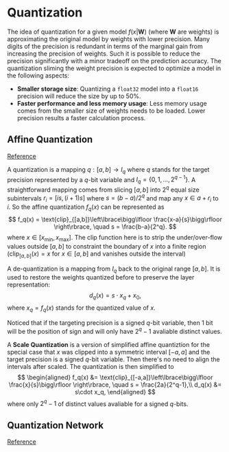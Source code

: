 # Quantization

The idea of quantization for a given model $f(x|\boldsymbol{W})$ (where $\boldsymbol{W}$ are weights) is approximating the original model by weights with lower precision. Many digits of the precision is redundant in terms of the marginal gain from increasing the precision of weights. Such it is possible to reduce the precision significantly with a minor tradeoff on the prediction accuracy. The quantization sliming the weight precision is expected to optimize a model in the following aspects:
* **Smaller storage size**: Quantizing a `float32` model into a `float16` precision will reduce the size by up to 50%.
* **Faster performance and less memory usage**: Less memory usage comes from the smaller size of weights needs to be loaded. Lower precision results a faster calculation process.

## Affine Quantization

[Reference](https://arxiv.org/pdf/2004.09602.pdf)

A quantization is a mapping $q:[a,b]\to I_q$ where $q$ stands for the target precision represented by a $q$-bit variable and $I_q=\lbrace 0, 1,\dots, 2^{q-1}\rbrace$. A straightforward mapping comes from slicing $[a,b]$ into $2^q$ equal size subintervals $r_i=[is,(i+1)s]$ where $s=(b-a)/2^q$ and map any $x\in a+r_i$ to $i$. So the affine quantization $f_q(x)$ can be represented as
$$
f_q(x) = \text{clip}_{[a,b]}\left\lbrace\bigg\lfloor \frac{x-a}{s}\bigg\rfloor \right\rbrace, \quad s = \frac{b-a}{2^q}.
$$
where $x\in [x_{\text{min}},x_{\text{max}}]$. The clip function here is to strip the under/over-flow values outside $[a,b]$ to constraint the boundary of $x$ into a finite region ($\text{clip}_{[a,b]}(x)=x$ for $x\in [a,b]$ and vanishes outside the interval) 

A de-quantization is a mapping from $I_q$ back to the original range $[a,b]$. It is used to restore the weights quantized before to preserve the layer representation:
$$
d_q(x) = s\cdot x_q+x_0,
$$
where $x_q=f_q(x)$ stands for the quantized value of $x$. 

Noticed that if the targeting precision is a signed $q$-bit variable, then 1 bit will be the position of sign and will only have $2^q-1$ avaliable distinct values.

A **Scale Quantization** is a version of simplified affine quantiztion for the special case that $x$ was clipped into a symmetric interval $[-a,a]$ and the target precision is a signed $q$-bit variable. Then there's no need to align the intervals after scaled. The quantization is then simplified to
$$
\begin{aligned}
f_q(x) &= \text{clip}_{[-a,a]}\left\lbrace\bigg\lfloor \frac{x}{s}\bigg\rfloor \right\rbrace, \quad s = \frac{2a}{2^q-1},\\
d_q(x) &= s\cdot x_q,
\end{aligned}
$$
where only $2^q-1$ of distinct values avaliable for a signed $q$-bits. 

## Quantization Network

[Reference](https://arxiv.org/pdf/1911.09464.pdf)